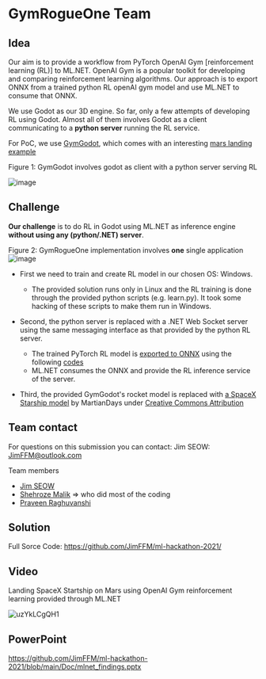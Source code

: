 # GymRogueOne Team

## Idea
Our aim is to provide a workflow from PyTorch OpenAI Gym [reinforcement learning (RL)] to ML.NET. OpenAI Gym is a popular toolkit for developing and comparing reinforcement learning algorithms. Our approach is to export ONNX from a trained python RL openAI gym model and use ML.NET  to consume that ONNX.

We use Godot as our 3D engine. So far, only a few attempts of developing RL using Godot. Almost all of them involves Godot as a client communicating to a **python server** running the RL service.

For PoC, we use [GymGodot](https://github.com/HugoTini/GymGodot), which comes with an interesting [mars landing example](https://github.com/HugoTini/GymGodot/blob/main/gym-godot/examples/mars_lander/mars_lander.md)

Figure 1: GymGodot involves godot as client with a python server serving RL

![image](https://user-images.githubusercontent.com/49812372/142352433-77ee5cf1-a502-485a-a7d5-c6d16daaa114.png)


## Challenge
**Our challenge** is to do RL in Godot using ML.NET as inference engine **without using any (python/.NET) server**.

Figure 2: GymRogueOne implementation involves **one** single application
![image](https://user-images.githubusercontent.com/49812372/142351131-c5cd4a00-a0bd-4ee5-bc89-e86975011e65.png)

- First we need to train and create RL model in our chosen OS: Windows.

  - The provided solution runs only in Linux and the RL training is done through the provided python scripts (e.g. learn.py). It took some hacking of these scripts to make them run in Windows.

- Second, the python server is replaced with a .NET Web Socket server using the same messaging interface as that provided by the python RL server.

   - The trained PyTorch RL model is [exported to ONNX](https://stable-baselines3.readthedocs.io/en/master/guide/export.html) using the following [codes](https://github.com/JimFFM/ml-hackathon-2021/blob/main/PyTorchTrainingONNXExport/Readme_ExportOnnx.md)
   - ML.NET  consumes the ONNX and provide the RL inference service of the server.
   
- Third, the provided GymGodot's rocket model is replaced with [a SpaceX Starship model](https://skfb.ly/6QWPo) by MartianDays under [Creative Commons Attribution](http://creativecommons.org/licenses/by/4.0/)

## Team contact
For questions on this submission you can contact: Jim SEOW: JimFFM@outlook.com

Team members
- [Jim SEOW](https://github.com/JimFFM)
- [Shehroze Malik](https://github.com/shehrozeee) => who did most of the coding
- [Praveen Raghuvanshi](https://github.com/praveenraghuvanshi)

## Solution

Full Sorce Code: https://github.com/JimFFM/ml-hackathon-2021/

## Video

Landing SpaceX Startship on Mars using OpenAI Gym reinforcement learning provided through ML.NET


![uzYkLCgQH1](https://user-images.githubusercontent.com/49812372/142352894-265045b1-69ec-4b7e-b8df-ece0b3dd408a.gif)

## PowerPoint 

https://github.com/JimFFM/ml-hackathon-2021/blob/main/Doc/mlnet_findings.pptx
